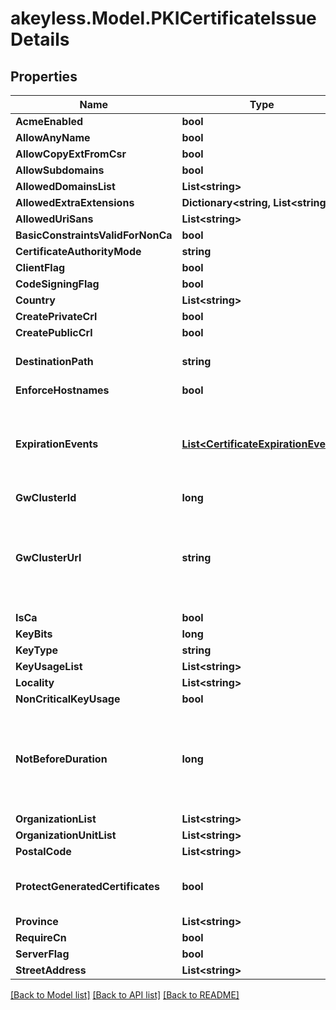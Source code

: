 # akeyless.Model.PKICertificateIssueDetails

## Properties

Name | Type | Description | Notes
------------ | ------------- | ------------- | -------------
**AcmeEnabled** | **bool** |  | [optional] 
**AllowAnyName** | **bool** |  | [optional] 
**AllowCopyExtFromCsr** | **bool** |  | [optional] 
**AllowSubdomains** | **bool** |  | [optional] 
**AllowedDomainsList** | **List&lt;string&gt;** |  | [optional] 
**AllowedExtraExtensions** | **Dictionary&lt;string, List&lt;string&gt;&gt;** |  | [optional] 
**AllowedUriSans** | **List&lt;string&gt;** |  | [optional] 
**BasicConstraintsValidForNonCa** | **bool** |  | [optional] 
**CertificateAuthorityMode** | **string** |  | [optional] 
**ClientFlag** | **bool** |  | [optional] 
**CodeSigningFlag** | **bool** |  | [optional] 
**Country** | **List&lt;string&gt;** |  | [optional] 
**CreatePrivateCrl** | **bool** |  | [optional] 
**CreatePublicCrl** | **bool** |  | [optional] 
**DestinationPath** | **string** | DestinationPath is the destination to save generated certificates | [optional] 
**EnforceHostnames** | **bool** |  | [optional] 
**ExpirationEvents** | [**List&lt;CertificateExpirationEvent&gt;**](CertificateExpirationEvent.md) | ExpirationNotification holds a list of expiration notices that should be sent in case a certificate is about to expire, this value is being propagated to the Certificate resources that are created | [optional] 
**GwClusterId** | **long** |  | [optional] 
**GwClusterUrl** | **string** | GWClusterURL is required when CAMode is \&quot;public\&quot; and it defines the cluster URL the PKI should be issued from. The GW cluster must have permissions to read associated target&#39;s details | [optional] 
**IsCa** | **bool** |  | [optional] 
**KeyBits** | **long** |  | [optional] 
**KeyType** | **string** |  | [optional] 
**KeyUsageList** | **List&lt;string&gt;** |  | [optional] 
**Locality** | **List&lt;string&gt;** |  | [optional] 
**NonCriticalKeyUsage** | **bool** |  | [optional] 
**NotBeforeDuration** | **long** | A Duration represents the elapsed time between two instants as an int64 nanosecond count. The representation limits the largest representable duration to approximately 290 years. | [optional] 
**OrganizationList** | **List&lt;string&gt;** |  | [optional] 
**OrganizationUnitList** | **List&lt;string&gt;** |  | [optional] 
**PostalCode** | **List&lt;string&gt;** |  | [optional] 
**ProtectGeneratedCertificates** | **bool** | ProtectGeneratedCertificates dictates whether the created certificates should be protected from deletion | [optional] 
**Province** | **List&lt;string&gt;** |  | [optional] 
**RequireCn** | **bool** |  | [optional] 
**ServerFlag** | **bool** |  | [optional] 
**StreetAddress** | **List&lt;string&gt;** |  | [optional] 

[[Back to Model list]](../README.md#documentation-for-models) [[Back to API list]](../README.md#documentation-for-api-endpoints) [[Back to README]](../README.md)

